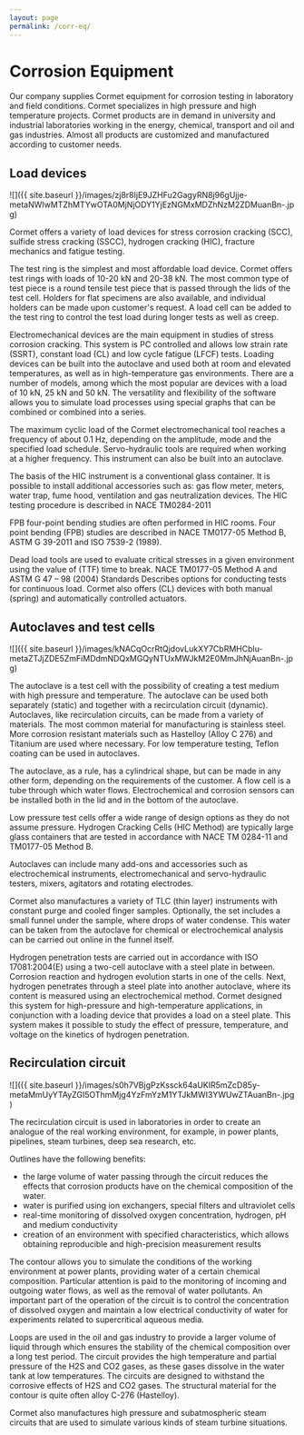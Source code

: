 ```yaml
---
layout: page
permalink: /corr-eq/
---
```


# Corrosion Equipment

Our company supplies Cormet equipment for corrosion testing in laboratory and field conditions. Cormet specializes in high pressure and high temperature projects. Cormet products are in demand in university and industrial laboratories working in the energy, chemical, transport and oil and gas industries. Almost all products are customized and manufactured according to customer needs.

<div class="block" markdown="1">

## Load devices

![]({{ site.baseurl }}/images/zj8r8IjE9JZHFu2GagyRN8j96gUjje-metaNWIwMTZhMTYwOTA0MjNjODY1YjEzNGMxMDZhNzM2ZDMuanBn-.jpg)

 Cormet offers a variety of load devices for stress corrosion cracking (SCC), sulfide stress cracking (SSCC), hydrogen cracking (HIC), fracture mechanics and fatigue testing.

The test ring is the simplest and most affordable load device. Cormet offers test rings with loads of 10-20 kN and 20-38 kN. The most common type of test piece is a round tensile test piece that is passed through the lids of the test cell. Holders for flat specimens are also available, and individual holders can be made upon customer's request. A load cell can be added to the test ring to control the test load during longer tests as well as creep.

Electromechanical devices are the main equipment in studies of stress corrosion cracking. This system is PC controlled and allows low strain rate (SSRT), constant load (CL) and low cycle fatigue (LFCF) tests. Loading devices can be built into the autoclave and used both at room and elevated temperatures, as well as in high-temperature gas environments. There are a number of models, among which the most popular are devices with a load of 10 kN, 25 kN and 50 kN. The versatility and flexibility of the software allows you to simulate load processes using special graphs that can be combined or combined into a series.

The maximum cyclic load of the Cormet electromechanical tool reaches a frequency of about 0.1 Hz, depending on the amplitude, mode and the specified load schedule. Servo-hydraulic tools are required when working at a higher frequency. This instrument can also be built into an autoclave.

The basis of the HIC instrument is a conventional glass container. It is possible to install additional accessories such as: gas flow meter, meters, water trap, fume hood, ventilation and gas neutralization devices. The HIC testing procedure is described in NACE TM0284-2011

FPB four-point bending studies are often performed in HIC rooms. Four point bending (FPB) studies are described in NACE TM0177-05 Method B, ASTM G 39-2011 and ISO 7539-2 (1989).

Dead load tools are used to evaluate critical stresses in a given environment using the value of (TTF) time to break. NACE TM0177-05 Method A and ASTM G 47 – 98 (2004) Standards Describes options for conducting tests for continuous load. Cormet also offers (CL) devices with both manual (spring) and automatically controlled actuators. 

</div>
<div style="clear:both;"></div>
<div class="block" markdown="1">

## Autoclaves and test cells

![]({{ site.baseurl }}/images/kNACqOcrRtQjdovLukXY7CbRMHCblu-metaZTJjZDE5ZmFiMDdmNDQxMGQyNTUxMWJkM2E0MmJhNjAuanBn-.jpg)

 The autoclave is a test cell with the possibility of creating a test medium with high pressure and temperature. The autoclave can be used both separately (static) and together with a recirculation circuit (dynamic). Autoclaves, like recirculation circuits, can be made from a variety of materials. The most common material for manufacturing is stainless steel. More corrosion resistant materials such as Hastelloy (Alloy C 276) and Titanium are used where necessary. For low temperature testing, Teflon coating can be used in autoclaves.

The autoclave, as a rule, has a cylindrical shape, but can be made in any other form, depending on the requirements of the customer. A flow cell is a tube through which water flows. Electrochemical and corrosion sensors can be installed both in the lid and in the bottom of the autoclave.

Low pressure test cells offer a wide range of design options as they do not assume pressure. Hydrogen Cracking Cells (HIC Method) are typically large glass containers that are tested in accordance with NACE TM 0284-11 and TM0177-05 Method B.

Autoclaves can include many add-ons and accessories such as electrochemical instruments, electromechanical and servo-hydraulic testers, mixers, agitators and rotating electrodes.

Cormet also manufactures a variety of TLC (thin layer) instruments with constant purge and cooled finger samples. Optionally, the set includes a small funnel under the sample, where drops of water condense. This water can be taken from the autoclave for chemical or electrochemical analysis can be carried out online in the funnel itself.

Hydrogen penetration tests are carried out in accordance with ISO 17081:2004(E) using a two-cell autoclave with a steel plate in between. Corrosion reaction and hydrogen evolution starts in one of the cells. Next, hydrogen penetrates through a steel plate into another autoclave, where its content is measured using an electrochemical method. Cormet designed this system for high-pressure and high-temperature applications, in conjunction with a loading device that provides a load on a steel plate. This system makes it possible to study the effect of pressure, temperature, and voltage on the kinetics of hydrogen penetration.

</div>
<div style="clear:both;"></div>
<div class="block" markdown="1">

## Recirculation circuit

![]({{ site.baseurl }}/images/s0h7VBjgPzKssck64aUKIR5mZcD85y-metaMmUyYTAyZGI5OThmMjg4YzFmYzM1YTJkMWI3YWUwZTAuanBn-.jpg)

The recirculation circuit is used in laboratories in order to create an analogue of the real working environment, for example, in power plants, pipelines, steam turbines, deep sea research, etc.

Outlines have the following benefits:

- the large volume of water passing through the circuit reduces the effects that corrosion products have on the chemical composition of the water.
- water is purified using ion exchangers, special filters and ultraviolet cells
- real-time monitoring of dissolved oxygen concentration, hydrogen, pH and medium conductivity
- creation of an environment with specified characteristics, which allows obtaining reproducible and high-precision measurement results

The contour allows you to simulate the conditions of the working environment at power plants, providing water of a certain chemical composition. Particular attention is paid to the monitoring of incoming and outgoing water flows, as well as the removal of water pollutants. An important part of the operation of the circuit is to control the concentration of dissolved oxygen and maintain a low electrical conductivity of water for experiments related to supercritical aqueous media.

Loops are used in the oil and gas industry to provide a larger volume of liquid through which ensures the stability of the chemical composition over a long test period. The circuit provides the high temperature and partial pressure of the H2S and CO2 gases, as these gases dissolve in the water tank at low temperatures. The circuits are designed to withstand the corrosive effects of H2S and CO2 gases. The structural material for the contour is quite often alloy C-276 (Hastelloy).

Cormet also manufactures high pressure and subatmospheric steam circuits that are used to simulate various kinds of steam turbine situations. 